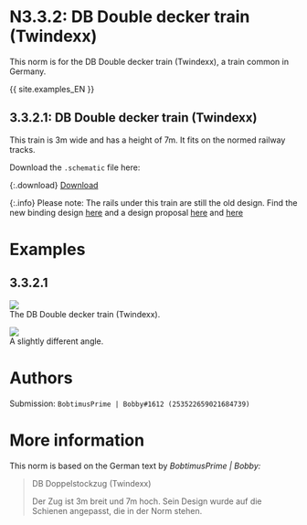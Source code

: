 # N3.3.2: DB Double decker train (Twindexx)

This norm is for the DB Double decker train (Twindexx), a train common in Germany.

{{ site.examples_EN }}

## 3.3.2.1: DB Double decker train (Twindexx)

This train is 3m wide and has a height of 7m. It fits on the normed railway tracks.

Download the `.schematic` file here:

{:.download}
[Download](https://bte-n.github.io/resources/N3/3/2/twindexx.schematic)

{:.info}
Please note: The rails under this train are still the old design. Find the new binding design [here](/EN/N2/2/1) and a design proposal [here](/EN/N2/2/2) and [here](/EN/N2/2/3)


# Examples

## 3.3.2.1

![](https://bte-n.github.io/resources/N3/3/2/twindexx.jpg)  
The DB Double decker train (Twindexx).

![](https://bte-n.github.io/resources/N3/3/2/twindexx_2.jpg)  
A slightly different angle.

# Authors

Submission: `BobtimusPrime | Bobby#1612 (253522659021684739)`

# More information

This norm is based on the German text by _BobtimusPrime | Bobby:_

> DB Doppelstockzug (Twindexx)
>
> Der Zug ist 3m breit und 7m hoch. Sein Design wurde auf die Schienen angepasst, die in der Norm stehen.
